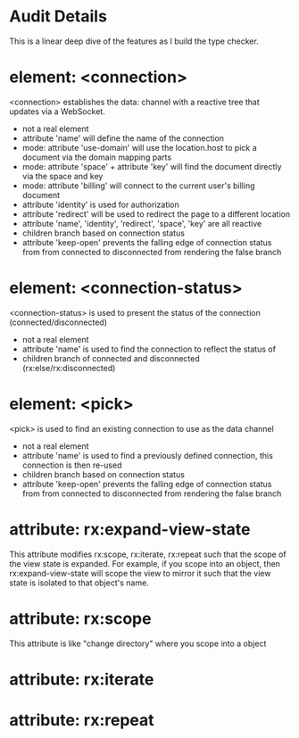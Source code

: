 # Audit Details

This is a linear deep dive of the features as I build the type checker.

# element: &lt;connection&gt;

&lt;connection&gt; establishes the data: channel with a reactive tree that updates via a WebSocket.

* not a real element
* attribute 'name' will define the name of the connection
* mode: attribute 'use-domain' will use the location.host to pick a document via the domain mapping parts
* mode: attribute 'space' +  attribute 'key' will find the document directly via the space and key
* mode: attribute 'billing' will connect to the current user's billing document
* attribute 'identity' is used for authorization
* attribute 'redirect' will be used to redirect the page to a different location
* attribute 'name', 'identity', 'redirect', 'space', 'key' are all reactive
* children branch based on connection status
* attribute 'keep-open' prevents the falling edge of connection status from from connected to disconnected from rendering the false branch

# element: &lt;connection-status&gt;

&lt;connection-status&gt; is used to present the status of the connection (connected/disconnected)

* not a real element
* attribute 'name' is used to find the connection to reflect the status of
* children branch of connected and disconnected (rx:else/rx:disconnected) 

# element: &lt;pick&gt;

&lt;pick&gt; is used to find an existing connection to use as the data channel

* not a real element
* attribute 'name' is used to find a previously defined connection, this connection is then re-used
* children branch based on connection status
* attribute 'keep-open' prevents the falling edge of connection status from from connected to disconnected from rendering the false branch

# attribute: rx:expand-view-state

This attribute modifies rx:scope, rx:iterate, rx:repeat such that the scope of the view state is expanded. For example, if you scope into an object, then rx:expand-view-state will scope the view to mirror it such that the view state is isolated to that object's name.

# attribute: rx:scope

This attribute is like "change directory" where you scope into a object

# attribute: rx:iterate

# attribute: rx:repeat

